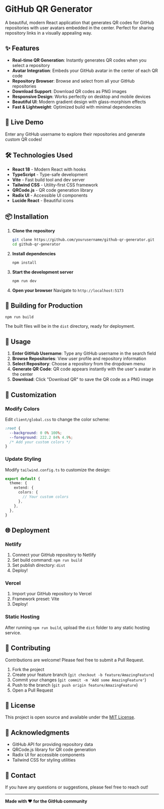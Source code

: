 # GitHub QR Generator

A beautiful, modern React application that generates QR codes for GitHub repositories with user avatars embedded in the center. Perfect for sharing repository links in a visually appealing way.

## ✨ Features

- **Real-time QR Generation**: Instantly generates QR codes when you select a repository
- **Avatar Integration**: Embeds your GitHub avatar in the center of each QR code  
- **Repository Browser**: Browse and select from all your GitHub repositories
- **Download Support**: Download QR codes as PNG images
- **Responsive Design**: Works perfectly on desktop and mobile devices
- **Beautiful UI**: Modern gradient design with glass-morphism effects
- **Fast & Lightweight**: Optimized build with minimal dependencies

## 🚀 Live Demo

Enter any GitHub username to explore their repositories and generate custom QR codes!

## 🛠️ Technologies Used

- **React 18** - Modern React with hooks
- **TypeScript** - Type-safe development
- **Vite** - Fast build tool and dev server
- **Tailwind CSS** - Utility-first CSS framework
- **QRCode.js** - QR code generation library
- **Radix UI** - Accessible UI components
- **Lucide React** - Beautiful icons

## 📦 Installation

1. **Clone the repository**
   ```bash
   git clone https://github.com/yourusername/github-qr-generator.git
   cd github-qr-generator
   ```

2. **Install dependencies**
   ```bash
   npm install
   ```

3. **Start the development server**
   ```bash
   npm run dev
   ```

4. **Open your browser**
   Navigate to `http://localhost:5173`

## 🔧 Building for Production

```bash
npm run build
```

The built files will be in the `dist` directory, ready for deployment.

## 📖 Usage

1. **Enter GitHub Username**: Type any GitHub username in the search field
2. **Browse Repositories**: View user profile and repository information
3. **Select Repository**: Choose a repository from the dropdown menu
4. **Generate QR Code**: QR code appears instantly with the user's avatar in the center
5. **Download**: Click "Download QR" to save the QR code as a PNG image

## 🎨 Customization

### Modify Colors
Edit `client/global.css` to change the color scheme:

```css
:root {
  --background: 0 0% 100%;
  --foreground: 222.2 84% 4.9%;
  /* Add your custom colors */
}
```

### Update Styling
Modify `tailwind.config.ts` to customize the design:

```typescript
export default {
  theme: {
    extend: {
      colors: {
        // Your custom colors
      },
    },
  },
}
```

## 🌐 Deployment

### Netlify
1. Connect your GitHub repository to Netlify
2. Set build command: `npm run build`
3. Set publish directory: `dist`
4. Deploy!

### Vercel
1. Import your GitHub repository to Vercel
2. Framework preset: Vite
3. Deploy!

### Static Hosting
After running `npm run build`, upload the `dist` folder to any static hosting service.

## 🤝 Contributing

Contributions are welcome! Please feel free to submit a Pull Request.

1. Fork the project
2. Create your feature branch (`git checkout -b feature/AmazingFeature`)
3. Commit your changes (`git commit -m 'Add some AmazingFeature'`)
4. Push to the branch (`git push origin feature/AmazingFeature`)
5. Open a Pull Request

## 📄 License

This project is open source and available under the [MIT License](LICENSE).

## 🙏 Acknowledgments

- GitHub API for providing repository data
- QRCode.js library for QR code generation
- Radix UI for accessible components
- Tailwind CSS for styling utilities

## 📧 Contact

If you have any questions or suggestions, please feel free to reach out!

---

**Made with ❤️ for the GitHub community**
